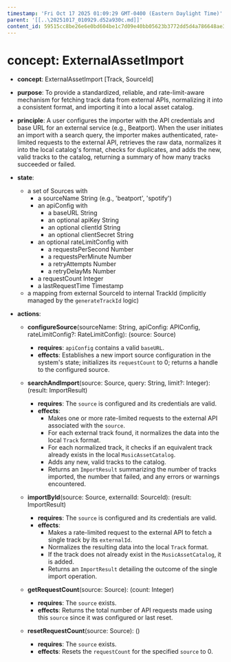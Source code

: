 ```yaml
---
timestamp: 'Fri Oct 17 2025 01:09:29 GMT-0400 (Eastern Daylight Time)'
parent: '[[..\20251017_010929.d52a930c.md]]'
content_id: 59515cc8be26e6e0bd604be1c7d09e40bb05623b3772dd5d4a786648ae384e18
---
```


# concept: ExternalAssetImport

* **concept**: ExternalAssetImport \[Track, SourceId]

* **purpose**: To provide a standardized, reliable, and rate-limit-aware mechanism for fetching track data from external APIs, normalizing it into a consistent format, and importing it into a local asset catalog.

* **principle**: A user configures the importer with the API credentials and base URL for an external service (e.g., Beatport). When the user initiates an import with a search query, the importer makes authenticated, rate-limited requests to the external API, retrieves the raw data, normalizes it into the local catalog's format, checks for duplicates, and adds the new, valid tracks to the catalog, returning a summary of how many tracks succeeded or failed.

* **state**:
  * a set of Sources with
    * a sourceName String (e.g., 'beatport', 'spotify')
    * an apiConfig with
      * a baseURL String
      * an optional apiKey String
      * an optional clientId String
      * an optional clientSecret String
    * an optional rateLimitConfig with
      * a requestsPerSecond Number
      * a requestsPerMinute Number
      * a retryAttempts Number
      * a retryDelayMs Number
    * a requestCount Integer
    * a lastRequestTime Timestamp
  * a mapping from external SourceId to internal TrackId (implicitly managed by the `generateTrackId` logic)

* **actions**:
  * **configureSource**(sourceName: String, apiConfig: APIConfig, rateLimitConfig?: RateLimitConfig): (source: Source)
    * **requires**: `apiConfig` contains a valid `baseURL`.
    * **effects**: Establishes a new import source configuration in the system's state; initializes its `requestCount` to 0; returns a handle to the configured source.

  * **searchAndImport**(source: Source, query: String, limit?: Integer): (result: ImportResult)
    * **requires**: The `source` is configured and its credentials are valid.
    * **effects**:
      * Makes one or more rate-limited requests to the external API associated with the `source`.
      * For each external track found, it normalizes the data into the local `Track` format.
      * For each normalized track, it checks if an equivalent track already exists in the local `MusicAssetCatalog`.
      * Adds any new, valid tracks to the catalog.
      * Returns an `ImportResult` summarizing the number of tracks imported, the number that failed, and any errors or warnings encountered.

  * **importById**(source: Source, externalId: SourceId): (result: ImportResult)
    * **requires**: The `source` is configured and its credentials are valid.
    * **effects**:
      * Makes a rate-limited request to the external API to fetch a single track by its `externalId`.
      * Normalizes the resulting data into the local `Track` format.
      * If the track does not already exist in the `MusicAssetCatalog`, it is added.
      * Returns an `ImportResult` detailing the outcome of the single import operation.

  * **getRequestCount**(source: Source): (count: Integer)
    * **requires**: The `source` exists.
    * **effects**: Returns the total number of API requests made using this `source` since it was configured or last reset.

  * **resetRequestCount**(source: Source): ()
    * **requires**: The `source` exists.
    * **effects**: Resets the `requestCount` for the specified `source` to 0.
